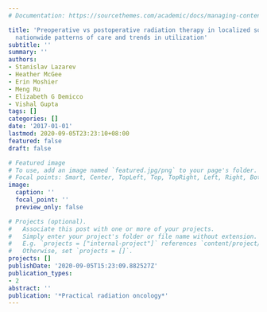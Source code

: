 ```yaml
---
# Documentation: https://sourcethemes.com/academic/docs/managing-content/

title: 'Preoperative vs postoperative radiation therapy in localized soft tissue sarcoma:
  nationwide patterns of care and trends in utilization'
subtitle: ''
summary: ''
authors:
- Stanislav Lazarev
- Heather McGee
- Erin Moshier
- Meng Ru
- Elizabeth G Demicco
- Vishal Gupta
tags: []
categories: []
date: '2017-01-01'
lastmod: 2020-09-05T23:23:10+08:00
featured: false
draft: false

# Featured image
# To use, add an image named `featured.jpg/png` to your page's folder.
# Focal points: Smart, Center, TopLeft, Top, TopRight, Left, Right, BottomLeft, Bottom, BottomRight.
image:
  caption: ''
  focal_point: ''
  preview_only: false

# Projects (optional).
#   Associate this post with one or more of your projects.
#   Simply enter your project's folder or file name without extension.
#   E.g. `projects = ["internal-project"]` references `content/project/deep-learning/index.md`.
#   Otherwise, set `projects = []`.
projects: []
publishDate: '2020-09-05T15:23:09.882527Z'
publication_types:
- 2
abstract: ''
publication: '*Practical radiation oncology*'
---
```

